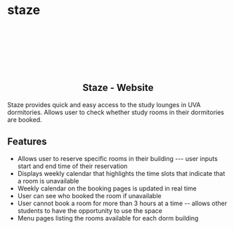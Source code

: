 # staze
<p align="center">
<img align=center height=100px>
</p>
<h2 align="center">Staze -  Website</h2>


Staze provides quick and easy access to the study lounges in UVA dormitories. Allows user to check whether study rooms in their dormitories are booked.

## Features


- Allows user to reserve specific rooms in their building --- user inputs start and end time of their reservation
- Displays weekly calendar that highlights the time slots that indicate that a room is unavailable
- Weekly calendar on the booking pages is updated in real time
- User can see who booked the room if unavailable
- User cannot book a room for more than 3 hours at a time -- allows other students to have the opportunity to use the space
- Menu pages listing the rooms available for each dorm building
  



